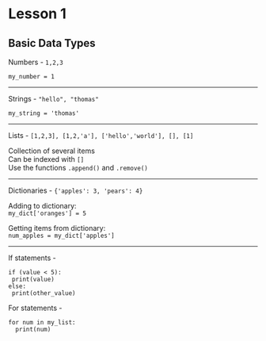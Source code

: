 # Lesson 1

## Basic Data Types


Numbers - `1,2,3`

  `my_number = 1`

---

Strings - `"hello", "thomas"`

  `my_string = 'thomas'`

---

Lists - `[1,2,3], [1,2,'a'], ['hello','world'], [], [1]`

Collection of several items \
Can be indexed with `[]` \
Use the functions `.append()` and `.remove()` 

---

Dictionaries - `{'apples': 3, 'pears': 4}` 

Adding to dictionary: \
  `my_dict['oranges'] = 5` 
 
 Getting items from dictionary: \
  `num_apples = my_dict['apples']`
  
 ---
 
 If statements - 
 
 ```
 if (value < 5):
  print(value)
 else:
  print(other_value)
 ```
 
 For statements -

```
for num in my_list:
  print(num)
```
